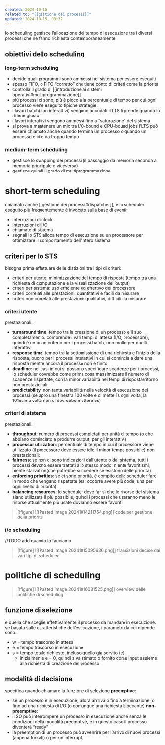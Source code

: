```yaml
---
created: 2024-10-15
related to: "[[gestione dei processi]]"
updated: 2024-10-15, 09:32
---
```

lo scheduling gestisce l’allocazione del tempo di esecuzione tra i diversi processi che ne fanno richiesta contemporaneamente
## obiettivi dello scheduling
### long-term scheduling
- decide quali programmi sono ammessi nel sistema per essere eseguiti
- spesso FIFO, o FIFO “corretto” che tiene conto di criteri come la priorità
- controlla il grado di [[introduzione ai sistemi operativi#multiprogrammazione]]
- più processi ci sono, più è piccola la percentuale di tempo per cui ogni processo viene eseguito
tipiche strategie:
- i lavori batch(non interattivi) vengono accodati il LTS li prende quando lo ritiene giusto
- i lavori interattivi vengono ammessi fino a “saturazione” del sistema
- si prova a mantenere un mix tra I/O-bound e CPU-bound jobs
l’LTS può essere chiamato anche quando termina un processo o quando un processo è idle da troppo tempo
### medium-term scheduling
- gestisce lo swapping dei processi (il passaggio da memoria seconda a memoria principale e viceversa)
- gestisce quindi il grado di multiprogrammazione
# short-term scheduling
chiamato anche [[gestione dei processi#dispatcher]], è lo scheduler eseguito più frequentemente
è invocato sulla base di eventi:
- interruzioni di clock
- interruzioni di I/O
- chiamate di sistema
- segnali
lo STS alloca tempo di esecuzione su un processore per ottimizzare il comportamento dell’intero sistema
## criteri per lo STS
bisogna prima effettuare delle distizioni tra i tipi di criteri:
- criteri per utente: minimizzazione del tempo di risposta (tempo tra una richiesta di computazione e la visualizzazione dell’output)
- criteri per sistema: uso efficiente ed effettivo del processore
- criteri correlati alle prestazioni: quantitativi e facili da misurare
- criteri non correlati alle prestazioni: qualitativi, difficili da misurare
### criteri utente
prestazionali:
- **turnaround time**: tempo tra la creazione di un processo e il suo completamento. comprende i vari tempi di attesa (I/O, processore), quindi è un buon criterio per i processi batch, non molto per quelli interattivi
- **response time**: tempo tra la sottomissione di una richiesta e l’inizio della risposta, buono per i processi interattivi in cui si comincia a dare una risposta mentre ancora il processo non è finito
- **deadline**: nei casi in cui si possono specificare scadenze per i processi, lo scheduler dovrebbe come prima cosa massimizzare il numero di scadenze rispettate, con la minor variabiltà nei tempi di risposta/ritorno
non prestazionali:
- **predictability**: non tanta variabilità nella velocità di esecuzione dei processi (se apro una finestra 100 volte e ci mette 1s ogni volta, la 101esima volta non ci dovrebbe mettere 5s)
### criteri di sistema
prestazionali:
- **throughput**: numero di processi completati per unità di tempo (o che abbiano cominciato a produrre output, per gli interattivi)
- **processor utilization**: percentuale di tempo in cui il processore viene utilizzato (il processore deve essere idle il minor tempo possibile)
non prestazionali:
- **fairness**: se non ci sono indicazioni dall’utente o dal sistema, tutti i processi devono essere trattati allo stesso modo: niente favoritismi, niente starvation(che potrebbe succedere se esistono delle priorità)
- **enforcing priorities**: se ci sono priorità, è compito dello scheduler fare in modo che vengano rispettate (es: occorre avere più code, una per ogni livello di priorità)
- **balancing resources**: lo scheduler deve far sì che le risorse del sistema siano utilizzate il più possibile, quindi i processi che useranno meno le risorse attualmente più usate dovranno essere favoriti
>[!figure]  ![[Pasted image 20241014211754.png]]
code per gestione della priorità

### i/o scheduling
//TODO add quando lo facciamo

>[!figure] ![[Pasted image 20241015095636.png]]
>transizioni decise dai vari tipi di scheduler


# politiche di scheduling
>[!figure] ![[Pasted image 20241016081525.png]]
overview delle politiche di scheduling
## funzione di selezione
è quella che sceglie effettivamente il processo da mandare in esecuzione.
se basata sulle caratteristiche dell’esecuzione, i parametri da cui dipende sono:
- w = tempo trascorso in attesa
- e = tempo trascorso in esecuzione
- s = tempo totale richiesto, incluso quello già servito (e)
	- inizialmente e = 0, quindi s va stimato o fornito come input assieme alla richiesta di creazione del processo
## modalità di decisione
specifica quando chiamare la funzione di selezione
**preemptive**:
- se un processo è in esecuzione, allora arrriva o fino a terminazione, o fino ad una richiesta di I/O (o comunque una richiesta bloccante)
**non-preemptive**:
- il SO può interrompere un processo in esecuzione anche senza le condizioni della modalità preemptive, e in questo caso il processo diventerà “ready”
- la preemption di un processo può avvenrire per l’arrivo di nuovi processi (appena forkati) o per un interrupt